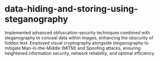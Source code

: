 # data-hiding-and-storing-using-steganography
Implemented advanced obfuscation-security techniques combined with steganography to conceal data within images, enhancing the obscurity of hidden text. Employed visual cryptography alongside steganography to mitigate Man-in-the-Middle (MITM) and Spoofing attacks, ensuring heightened information security, network reliability, and optimal efficiency.
